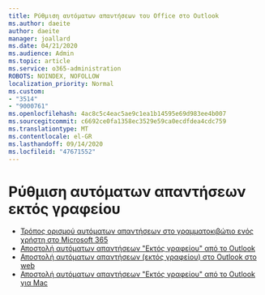 ```yaml
---
title: Ρύθμιση αυτόματων απαντήσεων του Office στο Outlook
ms.author: daeite
author: daeite
manager: joallard
ms.date: 04/21/2020
ms.audience: Admin
ms.topic: article
ms.service: o365-administration
ROBOTS: NOINDEX, NOFOLLOW
localization_priority: Normal
ms.custom:
- "3514"
- "9000761"
ms.openlocfilehash: 4ac8c5c4eac5ae9c1ea1b14595e69d983ee4b007
ms.sourcegitcommit: c6692ce0fa1358ec3529e59ca0ecdfdea4cdc759
ms.translationtype: MT
ms.contentlocale: el-GR
ms.lasthandoff: 09/14/2020
ms.locfileid: "47671552"
---
```

# <a name="set-up-out-of-office-automatic-replies"></a>Ρύθμιση αυτόματων απαντήσεων εκτός γραφείου

- [Τρόπος ορισμού αυτόματων απαντήσεων στο γραμματοκιβώτιο ενός χρήστη στο Microsoft 365](https://docs.microsoft.com/exchange/troubleshoot/configure-mailboxes/set-automatic-replies)
- [Αποστολή αυτόματων απαντήσεων "Εκτός γραφείου" από το Outlook](https://support.office.com/article/9742f476-5348-4f9f-997f-5e208513bd67)
- [Αποστολή αυτόματων απαντήσεων (εκτός γραφείου) στο Outlook στο web](https://support.office.com/article/0c193ab0-b9e1-4058-84be-a5b014242290)
- [Αποστολή αυτόματων απαντήσεων "Εκτός γραφείου" από το Outlook για Mac](https://support.office.com/article/4e07ab75-beda-4f9e-bcdc-44471ebacdee)